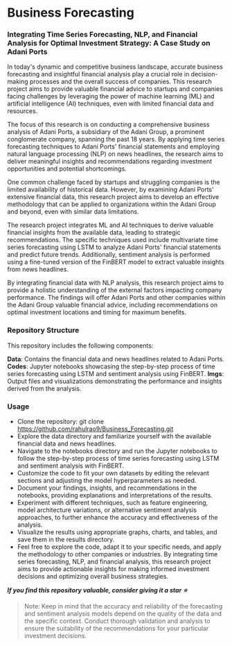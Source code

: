# Business Forecasting
### Integrating Time Series Forecasting, NLP, and Financial Analysis for Optimal Investment Strategy: A Case Study on Adani Ports
In today's dynamic and competitive business landscape, accurate business forecasting and insightful financial analysis play a crucial role in decision-making processes and the overall success of companies. This research project aims to provide valuable financial advice to startups and companies facing challenges by leveraging the power of machine learning (ML) and artificial intelligence (AI) techniques, even with limited financial data and resources.

The focus of this research is on conducting a comprehensive business analysis of Adani Ports, a subsidiary of the Adani Group, a prominent conglomerate company, spanning the past 18 years. By applying time series forecasting techniques to Adani Ports' financial statements and employing natural language processing (NLP) on news headlines, the research aims to deliver meaningful insights and recommendations regarding investment opportunities and potential shortcomings.

One common challenge faced by startups and struggling companies is the limited availability of historical data. However, by examining Adani Ports' extensive financial data, this research project aims to develop an effective methodology that can be applied to organizations within the Adani Group and beyond, even with similar data limitations.

The research project integrates ML and AI techniques to derive valuable financial insights from the available data, leading to strategic recommendations. The specific techniques used include multivariate time series forecasting using LSTM to analyze Adani Ports' financial statements and predict future trends. Additionally, sentiment analysis is performed using a fine-tuned version of the FinBERT model to extract valuable insights from news headlines.

By integrating financial data with NLP analysis, this research project aims to provide a holistic understanding of the external factors impacting company performance. The findings will offer Adani Ports and other companies within the Adani Group valuable financial advice, including recommendations on optimal investment locations and timing for maximum benefits.

### Repository Structure
This repository includes the following components:

**Data**: Contains the financial data and news headlines related to Adani Ports.
**Codes**: Jupyter notebooks showcasing the step-by-step process of time series forecasting using LSTM and sentiment analysis using FinBERT.
**Imgs**: Output files and visualizations demonstrating the performance and insights derived from the analysis.

### Usage
- Clone the repository: git clone https://github.com/rahulrao9/Business_Forecasting.git
- Explore the data directory and familiarize yourself with the available financial data and news headlines.
- Navigate to the notebooks directory and run the Jupyter notebooks to follow the step-by-step process of time series forecasting using LSTM and sentiment analysis with FinBERT.
- Customize the code to fit your own datasets by editing the relevant sections and adjusting the model hyperparameters as needed.
- Document your findings, insights, and recommendations in the notebooks, providing explanations and interpretations of the results.
- Experiment with different techniques, such as feature engineering, model architecture variations, or alternative sentiment analysis approaches, to further enhance the accuracy and effectiveness of the analysis.
- Visualize the results using appropriate graphs, charts, and tables, and save them in the results directory.
- Feel free to explore the code, adapt it to your specific needs, and apply the methodology to other companies or industries. By integrating time series forecasting, NLP, and financial analysis, this research project aims to provide actionable insights for making informed investment decisions and optimizing overall business strategies.

***If you find this repository valuable, consider giving it a star ⭐️***

> Note: Keep in mind that the accuracy and reliability of the forecasting and sentiment analysis models depend on the quality of the data and the specific context. Conduct thorough validation and analysis to ensure the suitability of the recommendations for your particular investment decisions.
